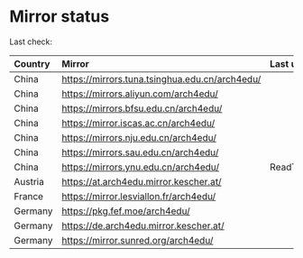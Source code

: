 <script src="./time.js"></script>
# Mirror status
Last check: <script type="text/javascript">localize(1692422120.8796482);</script>

|Country|Mirror|Last update|
|:------|:-----|:----------|
|China|https://mirrors.tuna.tsinghua.edu.cn/arch4edu/|<script type="text/javascript">localize(1692383819);</script>|
|China|https://mirrors.aliyun.com/arch4edu/|<script type="text/javascript">localize(1692342836);</script>|
|China|https://mirrors.bfsu.edu.cn/arch4edu/|<script type="text/javascript">localize(1692383819);</script>|
|China|https://mirror.iscas.ac.cn/arch4edu/|<script type="text/javascript">localize(1692383819);</script>|
|China|https://mirrors.nju.edu.cn/arch4edu/|<script type="text/javascript">localize(1692383819);</script>|
|China|https://mirrors.sau.edu.cn/arch4edu/|<script type="text/javascript">localize(1692383819);</script>|
|China|https://mirrors.ynu.edu.cn/arch4edu/|ReadTimeout|
|Austria|https://at.arch4edu.mirror.kescher.at/|<script type="text/javascript">localize(1692383819);</script>|
|France|https://mirror.lesviallon.fr/arch4edu/|<script type="text/javascript">localize(1692383819);</script>|
|Germany|https://pkg.fef.moe/arch4edu/|<script type="text/javascript">localize(1692383819);</script>|
|Germany|https://de.arch4edu.mirror.kescher.at/|<script type="text/javascript">localize(1692383819);</script>|
|Germany|https://mirror.sunred.org/arch4edu/|<script type="text/javascript">localize(1692383819);</script>|

<script src="./tablefilter/tablefilter.js"></script>
<script src="./table.js"></script>